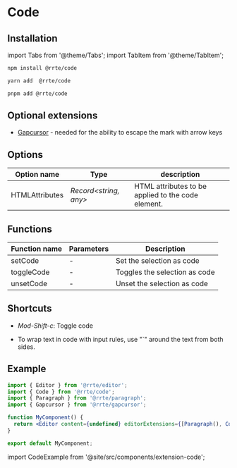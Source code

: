 # Code

## Installation

import Tabs from '@theme/Tabs';
import TabItem from '@theme/TabItem';

<Tabs>
  <TabItem value="npm" label="npm" default>

```bash
npm install @rrte/code
```

  </TabItem>
  <TabItem value="yarn" label="yarn">

```bash
yarn add  @rrte/code
```

  </TabItem>
  <TabItem value="pnpm" label="pnpm">

```bash
pnpm add @rrte/code
```

  </TabItem>
</Tabs>

## Optional extensions

- [Gapcursor](gapcursor) - needed for the ability to escape the mark with arrow keys

## Options

| Option name    | Type                   | description                                        |
| -------------- | ---------------------- | -------------------------------------------------- |
| HTMLAttributes | _Record\<string, any>_ | HTML attributes to be applied to the code element. |

## Functions

| Function name | Parameters | Description                   |
| ------------- | ---------- | ----------------------------- |
| setCode       | -          | Set the selection as code     |
| toggleCode    | -          | Toggles the selection as code |
| unsetCode     | -          | Unset the selection as code   |

## Shortcuts

- _Mod-Shift-c_: Toggle code

- To wrap text in code with input rules, use "`" around the text from both sides.

## Example

```jsx
import { Editor } from '@rrte/editor';
import { Code } from '@rrte/code';
import { Paragraph } from '@rrte/paragraph';
import { Gapcursor } from '@rrte/gapcursor';

function MyComponent() {
  return <Editor content={undefined} editorExtensions={[Paragraph(), Code(), Gapcursor()]} />;
}

export default MyComponent;
```

import CodeExample from '@site/src/components/extension-code';

<CodeExample />
